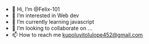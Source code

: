 - 👋 Hi, I’m @Felix-101
- 👀 I’m interested in Web dev
- 🌱 I’m currently learning javascript 
- 💞️ I’m looking to collaborate on ...
- 📫 How to reach me kupoluyitolulope452@gmail.com 

<!---
Felix-101/Felix-101 is a ✨ special ✨ repository because its `README.md` (this file) appears on your GitHub profile.
You can click the Preview link to take a look at your changes.
--->
